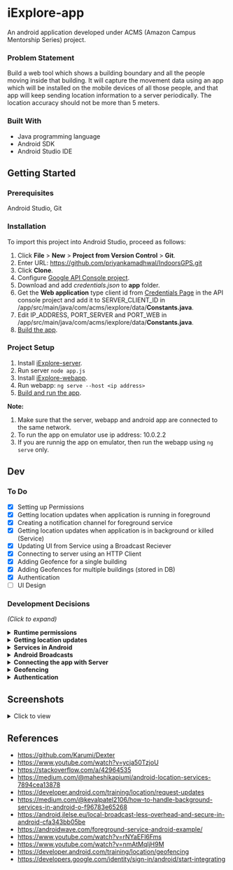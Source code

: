 # iExplore-app
An android application developed under ACMS (Amazon Campus Mentorship Series) project.

### Problem Statement
Build a web tool which shows a building boundary and all the people moving inside that building. It will capture the movement data using an app which will be installed on the mobile devices of all those people, and that app will keep sending location information to a server periodically. The location accuracy should not be more than 5 meters.

### Built With
* Java programming language
* Android SDK
* Android Studio IDE

## Getting Started

### Prerequisites
Android Studio, Git

### Installation
To import this project into Android Studio, proceed as follows:

1. Click **File** > **New** > **Project from Version Control** > **Git**.
2. Enter URL: https://github.com/priyankamadhwal/IndoorsGPS.git
3. Click **Clone**.
4. Configure [Google API Console project](https://developers.google.com/identity/sign-in/android/start-integrating#configure_a_project).
5. Download and add *credentials.json* to **app** folder.
6. Get the **Web application** type client id from [Credentials Page](https://console.developers.google.com/apis/credentials) in the API console project and add it to SERVER_CLIENT_ID in /app/src/main/java/com/acms/iexplore/data/**Constants.java**.
7. Edit IP_ADDRESS, PORT_SERVER and PORT_WEB in /app/src/main/java/com/acms/iexplore/data/**Constants.java**.
6. [Build the app](https://developer.android.com/studio/run#reference).

### Project Setup
1. Install [iExplore-server](https://github.com/shubhangi-ghosh/ACMS_server).
2. Run server ```node app.js```
3. Install [iExplore-webapp](https://github.com/Shrutikatyal/iExplore-web).
4. Run webapp: ```ng serve --host <ip address>```
5. [Build and run the app](https://developer.android.com/studio/run).

**Note:** 
1. Make sure that the server, webapp and android app are connected to the same network.
2. To run the app on emulator use ip address: 10.0.2.2
3. If you are runnig the app on emulator, then run the webapp using ```ng serve``` only.

## Dev

### To Do
- [x] Setting up Permissions  
- [x] Getting location updates when application is running in foreground
- [x] Creating a notification channel for foreground service
- [x] Getting location updates when application is in background or killed (Service)
- [x] Updating UI from Service using a Broadcast Reciever
- [x] Connecting to server using an HTTP Client
- [x] Adding Geofence for a single building
- [x] Adding Geofences for multiple buildings (stored in DB)
- [x] Authentication
- [ ] UI Design

### Development Decisions
*(Click to expand)*
<details>
  <summary><b>Runtime permissions</b></summary>
  <br />
  Android M (API 23) introduced runtime permissions, letting user to allow or deny any permission at runtime.<br />
  To use location services, this application uses ACCESS_FINE_LOCATION permission and ACCESS_BACKGROUND_LOCATION permission (Android Q and above).<br/><br />
  <b><u>Our solution:</u></b><br />
  For granting each and every permission, long and tedious code is required. So, to overcome this, we are using <b>Dexter</b> library which simplifies the process of requesting runtime permissions.
  <br /><br />
</details>

<details>
  <summary><b>Getting location updates</b></summary>
      <br />  
Mainly, there are two different ways to do it:

<b>1. Android Framework Location API</b>
<br />
It has 3 location providers:<br>
  1.	NETWORK_PROVIDER<br />
          - Calculates location using nearest cell towers and wifi access points.<br />
          - Uses ACCESS_COARSE_LOCATION permission which allows the app to get only an approximated location.<br />
          - It is fast and battery consumption is low.<br /> 
          - Accuracy is not very good.<br />
  2.	GPS_PROVIDER<br />
          - Gets location values using satellites.<br />
          - Uses ACCESS_FINE_LOCATION permission to provide a more precise/accurate location.<br /> 
          - Gives high accuracy of current location.<br /> 
          - Needs continuous power supply.
          - Might be slow sometimes.<br />  
  3.	PASSIVE_PROVIDER<br />
          - Does not request location updates itself.<br />
          - Passively receives location information from other applications that are using location services.<br /> 
          - Not reliable because if no other app on the phone is getting location updates, our app won't get them either.<br /> 
          - Accuracy is also very low.<br />
 <br />         
As GPS is most accurate, so using that would be an obvious choice. But inside buildings, sometimes GPS is not available and in that case we might want to switch to Network provider until GPS becomes available again. But it causes huge battery drain to switch to exact location provider and may take a little longer to give the result.<br />
<br />
<b>2. FusedLocationProviderClient by Google Play Services</b><br />
<br />
This is built on top of Android’s API and automatically chooses what underlying provider to use on the basis of accuracy, battery usage, speed etc.
<br /><br />
According to the docs:<br />
<blockquote>
The Google Play services location APIs are preferred over the Android framework location APIs (android.location) as a way of adding location awareness to your app. If you are currently using the Android framework location APIs, you are strongly encouraged to switch to the Google Play services location APIs as soon as possible.<br/>
…<br />
The Google Location Services API, part of Google Play Services, provides a more powerful, high-level framework that automatically handles location providers, user movement, and location accuracy. It also handles location update scheduling based on power consumption parameters you provide. In most cases, you'll get better battery performance, as well as more appropriate accuracy, by using the Location Services API.
</blockquote>
<br />
It's drawback is that app will only be able to run on devices with Google Play services installed in it.<br />
<br />
<b><u>Our solution:</u></b><br />
We will be using the FusedLocationProviderClient along with other Google Play Services APIs: Geofencing and Google sign-in.
<br />
<br />
</details>

<details>
  <summary><b>Services in Android</b></summary>
  <br />
  <b>Background services: </b><br /><br />        
<p>Whenever an application runs in the background using services, it consumes memory and battery which are very limited resources. So, Android O onwards, the application is allowed to create and run background services only for a few minutes after which they are killed by the system. </p>
<p>Some periodic task can be created using a scheduler that will start service again after some given interval, service will do its work and then stop itself again. By this, the application will not be considered battery draining. But there are some limitations in the number of times an app can request location update in background. Also the doze mode and app standby delays the execution by some amount of time if the phone is idle.</p>
  <br />
  <b>Foreground services: </b><br /><br /> 
<p>A foreground service will keep the user aware that application is performing some background tasks by displaying a persistent notification and the system will consider it to be something the user is actively aware of and thus not a candidate for killing when low on memory or power.</p>
  <p>But as this notification couldn't be dismissed, users may find this behavior annoying.</p>
  <br />
  <p><b><u>Our solution:</u></b><br />
    We will be using a Foreground Service for Android versions O and above as it makes it possible to get uninterrupted continuous location updates which is very essential for this app.
  </p>
  <br />
</details>

<details>
  <summary><b>Android Broadcasts</b></summary>
  <br />
  <b>Global vs. Local Broadcasts</b>
  <br/>
  <p>
    Using a <i>global broadcast</i>, any other application can also send and receive broadcast messages to and from our application. This can be a serious security threat for the application. Also global broadcast is sent system-wide, so it is not performance efficient.
  </p>
  <p>
    <br />
    Android provides <i>local broadcasts</i> with the <b>LocalBroadcastManager</b> class which provides following benifits:<br />
<ul>
  <li>Broadcast data won’t leave your app, so don’t need to worry about leaking private data.</li>
<li>It is not possible for other applications to send these broadcasts to your app, so you don’t need to worry about having security holes they can exploit.</li>
<li>It is more efficient than sending a global broadcast through the system.</li>
<li>No overhead of system-wide broadcast.</li>
  </ul>
<p>
<br />
<b><u>Our solution:</u></b><br />
  We are using a BroadcastReceiver to receive the updated location in <i>MainActivity</i> that is going to be broadcast locally from the Service and then update the UI.
<br /><br />
</details>

<details>
  <summary><b>Connecting the app with Server</b></summary><br />
  There are a lot of networking libraries that can be used for this purpose- OkHttp, AndroidAsync, Retrofit, Volley, Robospice etc.<br /><br /> 
  <b><u>Our solution:</u></b><br />
  We are using <b>Retrofit</b> in this project because of following reasons:<br />
  <ul>
    <li>Easy to understand and use</li>
    <li>Treats the Api calls as simple java method calls</li>
    <li>Handles the Json/Xml parsing itself</li>
    <li>We do not have too many custom requirements in terms of caching and request prioritization</li>
    <li>Good community support</li>
  </ul>
<br />
</details>

<details>
  <summary><b>Geofencing</b></summary>
  <br />
  <p>
Geofencing combines awareness of the user's current location with awareness of the user's proximity to locations that may be of interest. To mark a location of interest, you specify its latitude and longitude. To adjust the proximity for the location, you add a radius. The latitude, longitude, and radius define a geofence, creating a circular area, or fence, around the location of interest.
<p>
  <b>Points to consider:</b><br />
  <ul>
    <li>You can have multiple active geofences, with a limit of 100 per app, per device user.</li>
    <li>For best results, the minimium radius of the geofence should be set between 100 - 150 meters.</li>
    <li>When Wi-Fi is available location accuracy is usually between 20 - 50 meters. When indoor location is available, the accuracy range can be as small as 5 meters. Unless you know indoor location is available inside the geofence, assume that Wi-Fi location accuracy is about 50 meters. When Wi-Fi location isn't available (for example, rural areas) the location accuracy degrades further.</li>
    <li>If there is no reliable data connection, alerts might not be generated. This is because the geofence service depends on the network location provider which in turn requires a data connection.</li>
    <li>The geofence service doesn't continuously query for location, so expect some latency when receiving alerts. Usually the latency is less than 2 minutes, even less when the device has been moving. If Background Location Limits are in effect, the latency is about 2-3 minutes on average. If the device has been stationary for a significant period of time, the latency may increase (up to 6 minutes).</li>
  </ul>
<br />
<b><u>Our solution:</u></b><br />
  In this app, we are using geofences to determine when a user enters or exits a building. The app will start sending the location updates to server as soon as the ENTER event is triggered and stop the moment the EXIT event is triggered. Also, geofences are being added to monitor multiple buildings so that we can know in which building the user currently is.
<br /><br />
</details>

<details>
  <summary><b>Authentication</b></summary>
  <br />
  <p>
    We should verify a user's identity before giving him access to the app.
  </p>
<br />
<b><u>Our solution:</u></b><br />
  Currently, we are just using the <b>Google sign-in</b> option to let the user quickly and easily register/sign-in to our app with their existing Google account.
<br /><br />
</details>

## Screenshots
<details>
  <summary>Click to view</summary>
  <br />
  <p align="center">
    <img src="/screenshots/Screenshot_1_iExplore.jpg" width="150" />
    <img src="/screenshots/Screenshot_2_iExplore.jpg" width="150" />
    <img src="/screenshots/Screenshot_3_iExplore.jpg" width="150" />
    <img src="/screenshots/Screenshot_4_iExplore.jpg" width="150" />
    <img src="/screenshots/Screenshot_5_iExplore.jpg" width="150" />
    <img src="/screenshots/Screenshot_6_iExplore.jpg" width="150" />
    <img src="/screenshots/Screenshot_7_iExplore.jpg" width="150" />
    <img src="/screenshots/Screenshot_8_iExplore.jpg" width="150" />
    <img src="/screenshots/Screenshot_9_iExplore.jpg" width="150" />
    <img src="/screenshots/Screenshot_10_iExplore.jpg" width="150" />
<!--     <img src="/screenshots/Screenshot_11_iExplore.jpg" width="150" /> -->
  </p>
</details>

## References
- https://github.com/Karumi/Dexter
- https://www.youtube.com/watch?v=ycja50TzjoU
- https://stackoverflow.com/a/42964535
- https://medium.com/@maheshikapiumi/android-location-services-7894cea13878
- https://developer.android.com/training/location/request-updates
- https://medium.com/@kevalpatel2106/how-to-handle-background-services-in-android-o-f96783e65268
- https://android.jlelse.eu/local-broadcast-less-overhead-and-secure-in-android-cfa343bb05be
- https://androidwave.com/foreground-service-android-example/
- https://www.youtube.com/watch?v=rNYaEFl6Fms
- https://www.youtube.com/watch?v=nmAtMqljH9M
- https://developer.android.com/training/location/geofencing
- https://developers.google.com/identity/sign-in/android/start-integrating

